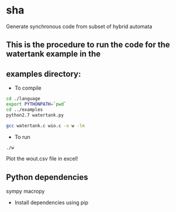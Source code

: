 # sha
Generate synchronous code from subset of hybrid automata

## This is the procedure to run the code for the watertank example in the
## examples directory:

* To compile
```bash
cd ./language
export PYTHONPATH=`pwd`
cd ../examples
python2.7 watertank.py

gcc watertank.c wio.c -o w -lm

```
* To run
```bash
./w
```
Plot the wout.csv file in excel!

## Python dependencies
sympy
macropy

* Install dependencies using pip
